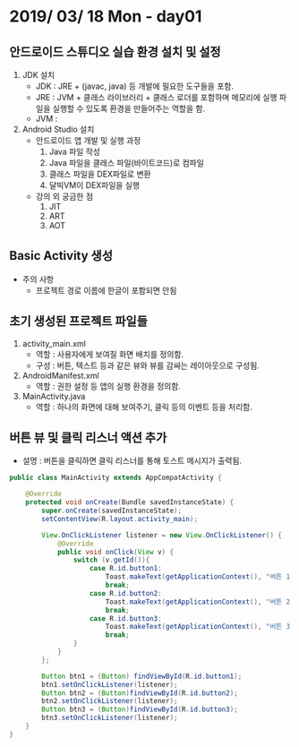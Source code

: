 # 2019/ 03/ 18 Mon - day01

## 안드로이드 스튜디오 실습 환경 설치 및 설정
1. JDK 설치
   * JDK : JRE + (javac, java) 등 개발에 필요한 도구들을 포함.
   * JRE : JVM + 클래스 라이브러리 + 클래스 로더를 포함하며 메모리에 실행 파일을 실행할 수 있도록 환경을 만들어주는 역할을 함.
   * JVM : 
2. Android Studio 설치
   * 안드로이드 앱 개발 및 실행 과정
     1. Java 파일 작성
     2. Java 파일을 클래스 파일(바이트코드)로 컴파일
     3. 클래스 파일을 DEX파일로 변환
     4. 달빅VM이 DEX파일을 실행
   * 강의 외 궁금한 점
     1. JIT
     2. ART
     3. AOT
## Basic Activity 생성
   * 주의 사항
     * 프로젝트 경로 이름에 한글이 포함되면 안됨
## 초기 생성된 프로젝트 파일들
   1. activity_main.xml
      * 역할 : 사용자에게 보여질 화면 배치를 정의함.
      * 구성 : 버튼, 텍스트 등과 같은 뷰와 뷰를 감싸는 레이아웃으로 구성됨.
   2. AndroidManifest.xml
      * 역할 : 권한 설정 등 앱의 실행 환경을 정의함.
   3. MainActivity.java
      * 역할 : 하나의 화면에 대해 보여주기, 클릭 등의 이벤트 등을 처리함.
## 버튼 뷰 및 클릭 리스너 액션 추가
* 설명 : 버튼을 클릭하면 클릭 리스너를 통해 토스트 메시지가 출력됨.
```java
public class MainActivity extends AppCompatActivity {

    @Override
    protected void onCreate(Bundle savedInstanceState) {
        super.onCreate(savedInstanceState);
        setContentView(R.layout.activity_main);

        View.OnClickListener listener = new View.OnClickListener() {
            @Override
            public void onClick(View v) {
                switch (v.getId()){
                    case R.id.button1:
                        Toast.makeText(getApplicationContext(), "버튼 1 선택", Toast.LENGTH_LONG).show();
                        break;
                    case R.id.button2:
                        Toast.makeText(getApplicationContext(), "버튼 2 선택", Toast.LENGTH_LONG).show();
                        break;
                    case R.id.button3:
                        Toast.makeText(getApplicationContext(), "버튼 3 선택", Toast.LENGTH_LONG).show();
                        break;
                }
            }
        };

        Button btn1 = (Button) findViewById(R.id.button1);
        btn1.setOnClickListener(listener);
        Button btn2 = (Button)findViewById(R.id.button2);
        btn2.setOnClickListener(listener);
        Button btn3 = (Button)findViewById(R.id.button3);
        btn3.setOnClickListener(listener);
    }
}
```